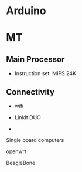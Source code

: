 
# Arduino


# 


#  MT

## Main Processor
* Instruction set: MIPS 24K

## Connectivity
* wifi

* LinkIt DUO
* 

Single board computers

openwrt


BeagleBone
